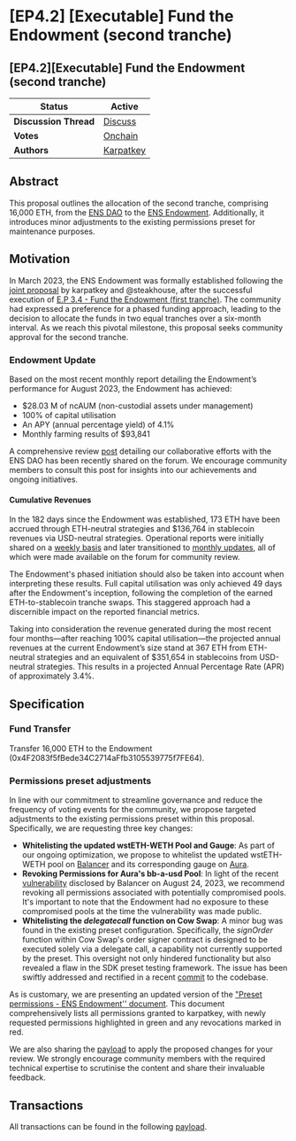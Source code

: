 # \[EP4.2] \[Executable] Fund the Endowment (second tranche)

## \[EP4.2]\[Executable] Fund the Endowment (second tranche)

| **Status**            | Active                                                                                                                          |
| --------------------- | ------------------------------------------------------------------------------------------------------------------------------- |
| **Discussion Thread** | [Discuss](https://discuss.ens.domains/t/draft-executable-fund-the-endowment-second-tranche/17743)                               |
| **Votes**             | [Onchain](https://www.tally.xyz/gov/ens/proposal/10686228418271748393758532071249002330319730525037728746406757788787068261444) |
| **Authors**           | [Karpatkey](https://twitter.com/karpatkey)                                                                                      |

## Abstract

This proposal outlines the allocation of the second tranche, comprising 16,000 ETH, from the [ENS DAO](https://etherscan.io/address/0xfe89cc7abb2c4183683ab71653c4cdc9b02d44b7) to the [ENS Endowment](https://etherscan.io/address/0x4F2083f5fBede34C2714aFfb3105539775f7FE64). Additionally, it introduces minor adjustments to the existing permissions preset for maintenance purposes.

## Motivation

In March 2023, the ENS Endowment was formally established following the [joint proposal](https://discuss.ens.domains/t/updated-endaoment-proposal-karpatkey-steakhouse-financial/14799) by karpatkey and @steakhouse, after the successful execution of [E.P 3.4 - Fund the Endowment (first tranche)](https://www.tally.xyz/gov/ens/proposal/90786656233306599444783442367171420493182391933134906270328139870999449830964). The community had expressed a preference for a phased funding approach, leading to the decision to allocate the funds in two equal tranches over a six-month interval. As we reach this pivotal milestone, this proposal seeks community approval for the second tranche.

### Endowment Update

Based on the most recent monthly report detailing the Endowment’s performance for August 2023, the Endowment has achieved:

* $28.03 M of ncAUM (non-custodial assets under management)
* 100% of capital utilisation
* An APY (annual percentage yield) of 4.1%
* Monthly farming results of $93,841

A comprehensive review [post](https://discuss.ens.domains/t/karpatkey-h1-2023-review-for-the-ens-endowment/17682) detailing our collaborative efforts with the ENS DAO has been recently shared on the forum. We encourage community members to consult this post for insights into our achievements and ongoing initiatives.

#### Cumulative Revenues

In the 182 days since the Endowment was established, 173 ETH have been accrued through ETH-neutral strategies and $136,764 in stablecoin revenues via USD-neutral strategies. Operational reports were initially shared on a [weekly basis](https://discuss.ens.domains/t/endowment-weekly-reports/16665) and later transitioned to [monthly updates](https://discuss.ens.domains/t/endowment-monthly-reports/17614), all of which were made available on the forum for community review.

The Endowment's phased initiation should also be taken into account when interpreting these results. Full capital utilisation was only achieved 49 days after the Endowment's inception, following the completion of the earned ETH-to-stablecoin tranche swaps. This staggered approach had a discernible impact on the reported financial metrics.

Taking into consideration the revenue generated during the most recent four months—after reaching 100% capital utilisation—the projected annual revenues at the current Endowment’s size stand at 367 ETH from ETH-neutral strategies and an equivalent of $351,654 in stablecoins from USD-neutral strategies. This results in a projected Annual Percentage Rate (APR) of approximately 3.4%.

## Specification

### Fund Transfer

Transfer 16,000 ETH to the Endowment (0x4F2083f5fBede34C2714aFfb3105539775f7FE64).

### Permissions preset adjustments

In line with our commitment to streamline governance and reduce the frequency of voting events for the community, we propose targeted adjustments to the existing permissions preset within this proposal. Specifically, we are requesting three key changes:

* **Whitelisting the updated wstETH-WETH Pool and Gauge**: As part of our ongoing optimization, we propose to whitelist the updated wstETH-WETH pool on [Balancer](https://app.balancer.fi/#/ethereum/pool/0x93d199263632a4ef4bb438f1feb99e57b4b5f0bd0000000000000000000005c2) and its corresponding gauge on [Aura](https://app.aura.finance/#/1/pool/153).
* **Revoking Permissions for Aura's bb-a-usd Pool**: In light of the recent [vulnerability](https://forum.balancer.fi/t/vulnerability-found-in-some-pools/5102) disclosed by Balancer on August 24, 2023, we recommend revoking all permissions associated with potentially compromised pools. It's important to note that the Endowment had no exposure to these compromised pools at the time the vulnerability was made public.
* **Whitelisting the **_**delegatecall**_** function on Cow Swap**: A minor bug was found in the existing preset configuration. Specifically, the _signOrder_ function within Cow Swap's order signer contract is designed to be executed solely via a delegate call, a capability not currently supported by the preset. This oversight not only hindered functionality but also revealed a flaw in the SDK preset testing framework. The issue has been swiftly addressed and rectified in a recent [commit](https://github.com/gnosis/zodiac-modifier-roles-v1/commit/c22b1fa8c10b1e3cfb2c1fceef24498c25f3ea2d) to the codebase.

As is customary, we are presenting an updated version of the ["Preset permissions - ENS Endowment'' document](https://docs.google.com/document/d/1vhws\_fnbIws8EUItK14V2TVIecHdJLxKzN8Za4d5L0M/edit). This document comprehensively lists all permissions granted to karpatkey, with newly requested permissions highlighted in green and any revocations marked in red.

We are also sharing the [payload](https://gist.github.com/santinomics/bb6b345ff977e7451ff0506e253ebc4c/044f46247ab57f8c65bf608b83eacefa128671f7) to apply the proposed changes for your review. We strongly encourage community members with the required technical expertise to scrutinise the content and share their invaluable feedback.

## Transactions

All transactions can be found in the following [payload](https://gist.github.com/santinomics/bb6b345ff977e7451ff0506e253ebc4c/044f46247ab57f8c65bf608b83eacefa128671f7).
